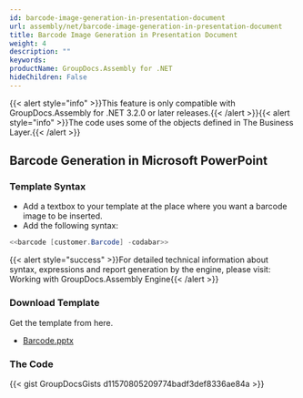 ```yaml
---
id: barcode-image-generation-in-presentation-document
url: assembly/net/barcode-image-generation-in-presentation-document
title: Barcode Image Generation in Presentation Document
weight: 4
description: ""
keywords: 
productName: GroupDocs.Assembly for .NET
hideChildren: False
---
```

{{< alert style="info" >}}This feature is only compatible with GroupDocs.Assembly for .NET 3.2.0 or later releases.{{< /alert >}}{{< alert style="info" >}}The code uses some of the objects defined in The Business Layer.{{< /alert >}}

## Barcode Generation in Microsoft PowerPoint

### Template Syntax

*   Add a textbox to your template at the place where you want a barcode image to be inserted.
*   Add the following syntax:

```csharp
<<barcode [customer.Barcode] -codabar>>
```

{{< alert style="success" >}}For detailed technical information about syntax, expressions and report generation by the engine, please visit: Working with GroupDocs.Assembly Engine{{< /alert >}}

### Download Template

Get the template from here.

*   [Barcode.pptx](https://github.com/groupdocs-assembly/GroupDocs.Assembly-for-.NET/blob/master/Examples/Data/Source/Presentation%20Templates/Barcode.pptx?raw=true)

### The Code

{{< gist GroupDocsGists d11570805209774badf3def8336ae84a >}}


